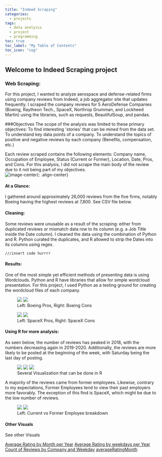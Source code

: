 ```yaml
---
title: "Indeed Scraping"
categories:
  - projects
tags:
  - data analysis
  - project
  - programming
toc: true
toc_label: "My Table of Contents"
toc_icon: "cog"
---
```



## Welcome to Indeed Scraping project



### Web Scraping:
For this project, I wanted to analyze aerospace and defense-related firms using company reviews from Indeed, a job aggregator site that updates frequently.  I scraped the company reviews for 5 AeroDefense Companies (Boeing, Raytheon Tech., SpaceX, Northrop Grumman, and Lockheed Martin) using the libraries, such as requests, BeautifulSoup, and pandas. 

###Objectives
The scope of the analysis was limited to these primary objectives:
To find interesting 'stories' that can be mined from the data set.
To understand key data points of a company.
To understand the topics of positive and negative reviews by each company (Benefits, compensation, etc.)


Each review scraped contains the following elements: Company name, Occupation of Employee, Status (Current or Former), Location, Date, Pros, and Cons. For this analysis, I did not scrape the main body of the review due to it not being part of my objectives.  
![image-center](/assets/images/web/Snip20200709_2.png){: .align-center}

#### At a Glance:

I gathered around approximately 26,000 reviews from the five firms, notably Boeing having the highest reviews at 7,800. See CSV file below.



#### Cleaning:
Some reviews were unusable as a result of the scraping: either from duplicated reviews or mismatch data row to its column (e.g. a Job Title inside the Date column).  I cleaned the data using the combination of Python and R.  Python curated the duplicates, and R allowed to strip the Dates into its columns using regex. 
```
///insert code hurrrr
```
#### Results: 
One of the most simple yet efficient methods of presenting data is using Wordclouds. Python and R have libraries that allow for simple wordcloud presentation.  For this project, I used Python as a testing ground for creating the wordcloud files of each company. 
<figure class="half">
    <a href="/assets/images/wordclouds/BoeingderivedUPDATED_Pros.png"><img src="/assets/images/wordclouds/BoeingderivedUPDATED_Pros.png"></a>
    <a href="/assets/images/wordclouds/BoeingderivedUPDATED_Cons.png"><img src="/assets/images/wordclouds/BoeingderivedUPDATED_Cons.png"></a>
    <figcaption>Left: Boeing Pros, Right: Boeing Cons</figcaption>
</figure>


<figure class="half">
    <a href="/assets/images/wordclouds/SpacexderivedUPDATED_Pros.png"><img src="/assets/images/wordclouds/SpacexderivedUPDATED_Pros.png"></a>
    <a href="/assets/images/wordclouds/SpacexderivedUPDATED_Cons.png"><img src="/assets/images/wordclouds/SpacexderivedUPDATED_Cons.png"></a>
    <figcaption>Left: SpaceX Pros, Right: SpaceX Cons</figcaption>
</figure>



#### Using R for more analysis:

As seen below, the number of reviews has peaked in 2018, with the numbers decreasing again in 2019-2020.  Additionally, the reviews are more likely to be posted at the beginning of the week, with Saturday being the last day of posting. 

<figure class="third">
	<a href="/assets/images/R/CountofReviewsbyCompany& Year.png"><img src="/assets/images/R/CountofReviewsbyCompany& Year.png"></a>
	<a href="Count of Reviews by weekdays per Year.png"><img src="/assets/images/R/Count of Reviews by weekdays per Year.png"></a>
	<a href="/assets/images/R/totalreviews.png"><img src="/assets/images/R/totalreviews.png"></a>
	<figcaption>Several Visualization that can be done in R</figcaption>
</figure>



A majority of the reviews came from former employees. Likewise, contrary to my expectations, Former Employees tend to view their past employers more favorably.  The exception of this find is SpaceX, which might be due to the low number of reviews. 
<figure class="half">
    <a href="/assets/images/R/CurrentvsFormer.png"><img src="/assets/images/R/CurrentvsFormer.png"></a>
    <a href="/assets/images/R/CurrentvsFormerRatings.png"><img src="/assets/images/R/CurrentvsFormerRatings.png"></a>
    <figcaption>Left: Current vs Former Employee breakdown</figcaption>
</figure>


#### Other Visuals
  <div class = "notice--primary">
    <p> See other Visuals </p>
    <a href="/assets/images/R/Average Rating by Month per Year.png" class="btn btn--inverse .btn--small"> Average Rating by Month per Year</a> 
 <a href="/assets/images/R/Average Rating by weekdays per Year.png" class="btn btn--inverse .btn--small"> Average Rating by weekdays per Year</a> 
 <a href="/assets/images/R/Count of Reviews by Company and Weekday.png" class="btn btn--inverse .btn--small"> Count of Reviews by Company and Weekday</a> 
<a href="/assets/images/R/averageRatingMonth.png" class="btn btn--inverse .btn--small"> averageRatingMonth</a> 
  </div>


